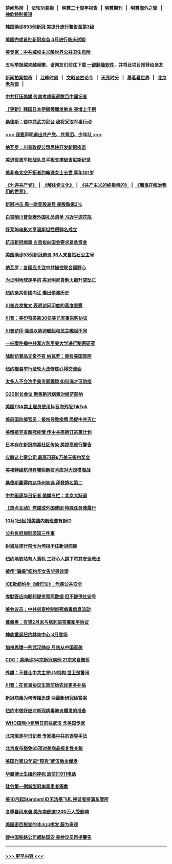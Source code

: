 #### [禁闻热榜](热点新闻.md?=0)  &nbsp;&nbsp;|&nbsp;&nbsp; [法轮功真相](https://github.com/gfw-breaker/truth/blob/master/README.md?=0) &nbsp;&nbsp;|&nbsp;&nbsp; [明慧二十周年报告](https://github.com/gfw-breaker/mh-reports/blob/master/README.md?=0) &nbsp;&nbsp;|&nbsp;&nbsp;[明慧期刊](https://github.com/gfw-breaker/mh-qikan) &nbsp;&nbsp;|&nbsp;&nbsp; [明慧海外之窗](https://github.com/gfw-breaker/mh-news/blob/master/README.md?=0) &nbsp;&nbsp;|&nbsp;&nbsp; [神韵特别报道](https://github.com/gfw-breaker/mh-news/blob/master/shenyun.md?=0)
#### [韩国确诊893例新冠 美提升旅行警告至第3级](../pages/nsc412/n11893662.md?t=02251402) 
#### [美国完成首批新冠疫苗 4月进行临床试验](../pages/nsc412/n11893526.md?t=02251402) 
#### [美专家：中共威权主义酿世界公共卫生风险](../pages/nsc412/n11893474.md?t=02251402) 
#### 五毛举报越来越频繁，请网友们前往下载 [一键翻墙软件](https://github.com/gfw-breaker/ssr-accounts)，并将此项目推荐给亲友
#### [新闻拍案惊奇](https://github.com/gfw-breaker/banned-news/blob/master/pages/link4.md) &nbsp;&nbsp;|&nbsp;&nbsp; [江峰时刻](https://github.com/gfw-breaker/banned-news/blob/master/pages/link4.md) &nbsp;&nbsp;|&nbsp;&nbsp; [文昭谈古论今](https://github.com/gfw-breaker/banned-news/blob/master/pages/link4.md) &nbsp;&nbsp;|&nbsp;&nbsp; [天亮时分](https://github.com/gfw-breaker/banned-news/blob/master/pages/link4.md) &nbsp;&nbsp;|&nbsp;&nbsp; [萧茗看世界](https://github.com/gfw-breaker/banned-news/blob/master/pages/link4.md) &nbsp;&nbsp;|&nbsp;&nbsp; [北京老茶馆](https://github.com/gfw-breaker/banned-news/blob/master/pages/link4.md) &nbsp;&nbsp;|&nbsp;&nbsp; 
#### [中共打压美媒 传美考虑驱逐数百中国记者](../pages/nsc412/n11893178.md?t=02251402) 
#### [【更新】韩国日本伊朗等爆发肺炎 突增上千例](../pages/nsc412/n11890652.md?t=02251402) 
#### [桑德斯：若中共武力犯台 我将采取军事行动](../pages/nsc412/n11893282.md?t=02251402) 
#### [>>> 我要声明退出共产党、共青团、少年队 <<<](https://github.com/begood0513/goodnews/blob/master/quit/letter.md) 
#### [纳瓦罗：川普敦促公司尽快开发新冠疫苗](../pages/nsc412/n11893211.md?t=02251402) 
#### [美退役海军陆战队员平板支撑破吉尼斯纪录](../pages/nsc412/n11893022.md?t=02251402) 
#### [美非裔太空开拓者约翰逊女士去世 享年101岁](../pages/nsc412/n11892917.md?t=02251402) 
#### [《九评共产党》](https://github.com/begood0513/9ping.md/blob/master/README.md) &nbsp;|&nbsp; [《解体党文化》](../../../../jtdwh.md/blob/master/README.md)  &nbsp;|&nbsp; [《共产主义的终极目的》](../../../../gczydzjmd.md/blob/master/README.md) &nbsp;|&nbsp; [《魔鬼在统治我们的世界》](../../../../mgztzwmdsj.md/blob/master/README.md) 
#### [新冠冲击 周一欧亚股哀号 美股跌逾3%](../pages/nsc412/n11892648.md?t=02251402) 
#### [白宫晒川普获赠外国礼品清单 习近平送花瓶](../pages/nsc412/n11892985.md?t=02251402) 
#### [好莱坞电影大亨温斯坦性侵罪名成立](../pages/nsc412/n11892907.md?t=02251402) 
#### [抗击新冠病毒 白宫拟向国会要求紧急资金](../pages/nsc412/n11892943.md?t=02251402) 
#### [美国确诊53例新冠肺炎 36人来自钻石公主号](../pages/nsc412/n11892877.md?t=02251402) 
#### [纳瓦罗：各国应关注中共操控联合国野心](../pages/nsc412/n11892856.md?t=02251402) 
#### [为证明地球是平的 美发明家自制火箭升空坠亡](../pages/nsc412/n11892645.md?t=02251402) 
#### [纽约亲共侨团内讧 爆出偷渡历史](../pages/nsc412/n11891235.md?t=02251402) 
#### [川普连发推文 表明访问印度的高度意愿](../pages/nsc412/n11891927.md?t=02251402) 
#### [川普：美印将签逾30亿美元军事采购协议](../pages/nsc412/n11892494.md?t=02251402) 
#### [川普访印 强调以胁迫崛起和民主崛起不同](../pages/nsc412/n11891855.md?t=02251402) 
#### [一桩案件揭中共军方利用美大学进行秘密研究](../pages/nsc412/n11891206.md?t=02251402) 
#### [陆制仿冒品无奇不有 纳瓦罗：竟有美国驾照](../pages/nsc412/n11890953.md?t=02251402) 
#### [纽约橙县举行法轮大法修炼心得交流会](../pages/nsc412/n11890760.md?t=02251402) 
#### [太多人不会洗手美专家震惊 如何洗才可防疫](../pages/nsc412/n11875866.md?t=02251402) 
#### [G20财长会议 聚焦新冠病毒对经济影响](../pages/nsc412/n11890400.md?t=02251402) 
#### [美国TSA禁止雇员使用抖音海外版TikTok](../pages/nsc412/n11890500.md?t=02251402) 
#### [美前国防部官员：极权导致疫情 恐促中共灭亡](../pages/nsc412/n11889092.md?t=02251402) 
#### [美情报界查新冠疫情 传中共高层订逃离计划](../pages/nsc412/n11888161.md?t=02251402) 
#### [日本存在新冠病毒社区传染 美提高旅行警告](../pages/nsc412/n11889917.md?t=02251402) 
#### [应聘这七家公司 最高可获6万美元签约奖金](../pages/nsc412/n11879446.md?t=02251402) 
#### [美福特级航母有哪些新技术应对大规模海战](../pages/nsc412/n11882087.md?t=02251402) 
#### [桑德斯赢得内达华州初选 拜登排名第二](../pages/nsc412/n11888760.md?t=02251402) 
#### [中共驱逐华日记者 美媒专栏：北京大跃退](../pages/nsc412/n11888453.md?t=02251402) 
#### [【热点互动】党媒成外国使团 特殊任务难履行](../pages/nsc412/n11888306.md?t=02251402) 
#### [10月1日起 搭美国内航班要有新ID](../pages/nsc412/n11888243.md?t=02251402) 
#### [公共负担规则须知三件事](../pages/nsc412/n11888123.md?t=02251402) 
#### [封城及旅行禁令为何挡不住新冠病毒](../pages/nsc412/n11888067.md?t=02251402) 
#### [纽约地铁站有人落轨   三好心人跳下将其安全救出](../pages/nsc412/n11888088.md?t=02251402) 
#### [被传“骗婚”纽约华女告华男诽谤](../pages/nsc412/n11887303.md?t=02251402) 
#### [ICE批纽约州《绿灯法》：危害公共安全](../pages/nsc412/n11887285.md?t=02251402) 
#### [库默答应向联邦提供驾照数据 但不提供社安号](../pages/nsc412/n11887269.md?t=02251402) 
#### [美参议员：中共刻意控制新冠病毒信息流动](../pages/nsc412/n11887949.md?t=02251402) 
#### [蓬佩奥：有望2月末与塔利班签署和平协议](../pages/nsc412/n11887248.md?t=02251402) 
#### [神韵重返纽约林肯中心 3月登场](../pages/nsc412/n11885013.md?t=02251402) 
#### [加州再增一例武汉肺炎 月初从中国返美](../pages/nsc412/n11886929.md?t=02251402) 
#### [CDC：美确诊34宗新冠病例 21宗来自撤侨](../pages/nsc412/n11886795.md?t=02251402) 
#### [外媒：不要让中共主导UN机构 世卫是警讯](../pages/nsc412/n11886401.md?t=02251402) 
#### [川普：在贸易协议生效前给农民更多补贴](../pages/nsc412/n11886549.md?t=02251402) 
#### [新冠病毒为何传播迅速 两最新研究给答案](../pages/nsc412/n11886505.md?t=02251402) 
#### [纽约市做好应对新冠病毒肺炎爆发的准备](../pages/nsc412/n11885019.md?t=02251402) 
#### [WHO国际小组明日前往武汉 含美国专家](../pages/nsc412/n11886380.md?t=02251402) 
#### [北京驱逐华日记者 专家揭中共的误导手法](../pages/nsc412/n11886124.md?t=02251402) 
#### [北京宣布豁免65项对美商品报复性关税](../pages/nsc412/n11885960.md?t=02251402) 
#### [美国作家12年前“预言”武汉肺炎爆发](../pages/nsc412/n11885487.md?t=02251402) 
#### [华裔博士生纽约猝死  逝前打911电话](../pages/nsc412/n11885007.md?t=02251402) 
#### [硅谷第一例新型冠病毒患者痊愈](../pages/nsc412/n11885163.md?t=02251402) 
#### [美10月起Standard ID无法搭飞机  换证者挤满车管所](../pages/nsc412/n11885036.md?t=02251402) 
#### [冬季暴风来袭 美东南部逾1200万人受影响](../pages/nsc412/n11884620.md?t=02251402) 
#### [美国密西根湖的冰火山喷发 蔚为奇观](../pages/nsc412/n11884842.md?t=02251402) 
#### [疑中国铁路公司威胁国安 美参议员再提警告](../pages/nsc412/n11884300.md?t=02251402) 

----
#### [ >>> 更早内容 <<< ](../indexes/nsc412-earlier.md)
